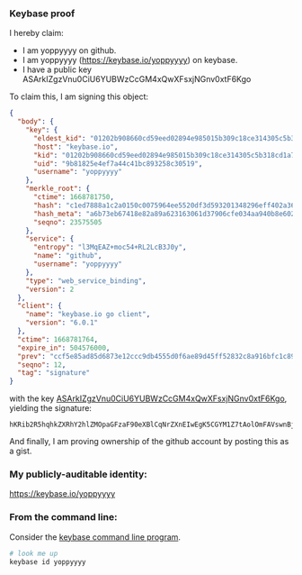 ### Keybase proof

I hereby claim:

  * I am yoppyyyy on github.
  * I am yoppyyyy (https://keybase.io/yoppyyyy) on keybase.
  * I have a public key ASArkIZgzVnu0CiU6YUBWzCcGM4xQwXFsxjNGnv0xtF6Kgo

To claim this, I am signing this object:

```json
{
  "body": {
    "key": {
      "eldest_kid": "01202b908660cd59eed02894e985015b309c18ce314305c5b318cd1a7bf4c6d17a2a0a",
      "host": "keybase.io",
      "kid": "01202b908660cd59eed02894e985015b309c18ce314305c5b318cd1a7bf4c6d17a2a0a",
      "uid": "9b81825e4ef7a44c41bc893258c30519",
      "username": "yoppyyyy"
    },
    "merkle_root": {
      "ctime": 1668781750,
      "hash": "c1ed7888a1c2a0150c0075964ee5520df3d593201348296eff402a36f76dff52656b1cb613dfcb029ff088adeb202a25fd4cd206d7be1de8bb124f936f475022",
      "hash_meta": "a6b73eb67418e82a89a623163061d37906cfe034aa940b8e60219432759581d6",
      "seqno": 23575505
    },
    "service": {
      "entropy": "l3MqEAZ+moc54+RL2LcB3J0y",
      "name": "github",
      "username": "yoppyyyy"
    },
    "type": "web_service_binding",
    "version": 2
  },
  "client": {
    "name": "keybase.io go client",
    "version": "6.0.1"
  },
  "ctime": 1668781764,
  "expire_in": 504576000,
  "prev": "ccf5e85ad85d6873e12ccc9db4555d0f6ae89d45ff52832c8a916bfc1c891a2c",
  "seqno": 12,
  "tag": "signature"
}
```

with the key [ASArkIZgzVnu0CiU6YUBWzCcGM4xQwXFsxjNGnv0xtF6Kgo](https://keybase.io/yoppyyyy), yielding the signature:

```
hKRib2R5hqhkZXRhY2hlZMOpaGFzaF90eXBlCqNrZXnEIwEgK5CGYM1Z7tAolOmFAVswnBjOMUMFxbMYzRp79MbReioKp3BheWxvYWTESpcCDMQgzPXoWthdaHPhLMydtFVdD2ronUX/UoMsipFr/ByJGizEIDA9d8y+KjfU931/QGHWFnjzz/YcEIk3C7/bYwN/6IYiAgHCo3NpZ8RAqFJ49bSgoYqM0wHhbMQ3vMsVkeQY4MO/R8o95KsOk6bvUeqRcIs9AuCkqRN0lDVuhOUZgCgU1sMxwcpidnyDBKhzaWdfdHlwZSCkaGFzaIKkdHlwZQildmFsdWXEIBfi7n+bpOWpbMqiwYuTnrhnIymgGJAS8rwUYNgiV4Fmo3RhZ80CAqd2ZXJzaW9uAQ==

```

And finally, I am proving ownership of the github account by posting this as a gist.

### My publicly-auditable identity:

https://keybase.io/yoppyyyy

### From the command line:

Consider the [keybase command line program](https://keybase.io/download).

```bash
# look me up
keybase id yoppyyyy
```
